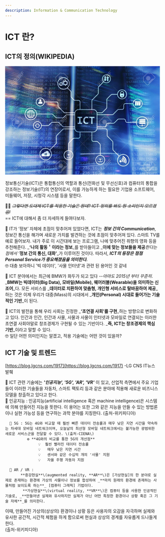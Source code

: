 ```yaml
---
description: Information & Communication Technology
---
```


# ICT 란?

## ICT의 정의\(WIKIPEDIA\)

![](.gitbook/assets/restmb_idxmake.jpg)

정보통신기술\(ICT\)은 통합통신의 역할과 통신\(전화선 및 무선신호\)과 컴퓨터의 통합을 강조하는 정보기술\(IT\)의 연장어로서, 이를 가능하게 하는 필요한 기업용 소프트웨어, 미들웨어, 저장, 시청각 시스템 등을 말한다.

🤷‍♀️ ~~_그렇다면 도대체 ICT를 적용한 기술은 뭔데? ICT 정의를 봐도 뭔 소리인지 모르겠음!_~~  
== ICT에 대해서 좀 더 자세하게 들여다보자.

🔗 IT가 ‘정보’ 자체에 초점이 맞추어져 있었다면, ICT는 _**정보 간의 Communication**_, 정보간 통신을 해가며 새로운 가치를 발견하는 것에 초점이 맞추어져 있다. 스마트 TV를 예로 들어보자. 내가 주로 이 시간대에 보는 프로그램, 나에 맞추어진 취향의 영화 등을 추천해준다. _**‘나의 활동＇이라는 정보**_를 받아들이고 _**이에 맞는 정보들을 제공**_한다는 점에서 ‘_**정보 간의 통신, 대화’**_가 이루어진 것이다. 따라서, _**ICT의 등장은 점점 Personal Service가 중요해졌음을 의미한다.**_  
🤓 대충 보아하니 '빅 데이터', '사물 인터넷'과 관련 된 용어인 것 같네

🔗 ICT 분야에서는 최근에 BMW가 화두가 되고 있다 _--아마도 2015년 부터 꾸준히_.  
_**BMW는 빅데이터\(Big Data\), 모바일\(Mobile\), 웨어러블\(Wearable\)을 의미하는 신조어**_다. 모든 서비스를 _**데이터로 치환하여 맞춤형, 개인형 서비스로 탈바꿈하여 제공**_하는 것은 이제 우리가 대중\(Mass\)의 시대에서 _**개인\(Personal\) 시대로 들어가는 기술적인 기반**_이 된다.

🔗 ICT의 발전을 통해 우리 사회는 진정한 _**‘초연결 사회’를 구현**_하는 방향으로 변화하고 있다. 인간과 인간, 인간과 사물, 사물과 사물이 인터넷과 모바일로 연결되는 이러한 초연결 사회야말로 창조경제가 구현될 수 있는 기반이다. _**즉, ICT는 창조경제의 핵심 기반**_이라고 말할 수 있다.  
🤓 일단 어떤 의미인지는 알겠고, 적용 기술에는 어떤 것이 있을까?

## ICT 기술 및 트렌드

[https://blog.lgcns.com/1917](https://blog.lgcns.com/1917) -LG CNS IT뉴스 발췌

🔗 ICT 관련 기술에는 _**'인공지능', '5G', 'AR', 'VR'**_ 이 있고, 산업적 측면에서 주요 기업들이 이러한 기술들을 자동차, 스마트 팩토리 등과 같은 분야에 적용해 새로운 비즈니스 모델을 창출하고 있다고 한다.  
📌 인공지능 : 인공지능\(artificial intelligence 혹은 machine intelligence\)은 시스템에 의해 만들어진 지능을 뜻한다. 이 용어는 또한 그와 같은 지능을 만들 수 있는 방법론이나 실현 가능성 등을 연구하는 과학 분야를 지칭한다. \(출처-위키피디아\)

```text
  📌 5G : 5G는 4G와 비교할 때 훨씬 빠른 데이터 전송률과 매우 낮은 지연 시간을 약속하는 차세대 모바일 네트워크이며, 오늘날의 최선형 모바일 네트워크에서는 불가능한 광범위한 새로운 서비스군을 전달할 수 있다. \(출처-CIENA\)  
          ⚙ **4G와의 비교를 통한 5G의 개선점**   
               💡  훨씬 빨라진 데이터 전송률  
               💡   매우 낮은 지연 시간  
               💡   센서와 같은 수십억 개의 '사물' 지원  
               💡   자율 주행 자동차 지원  

  📌 AR / VR :    
       **증강현실**\(augmented reality, **AR**\)은 [가상현실]의 한 분야로 실제로 존재하는 환경에 가상의 사물이나 정보를 합성하여 _**마치 원래의 환경에 존재하는 사물처럼 보이도록 하는**_ [컴퓨터 그래픽] 기법이다.   
        **가상현실**\(virtual reality, **VR**\)은 컴퓨터 등을 사용한 인공적인 기술로, _**만들어낸 실제와 유사하지만 실제가 아닌 어떤 특정한 환경이나 상황 혹은 그 기술 자체**_를 의미한다.  
```

이때, 만들어진 가상의\(상상의\) 환경이나 상황 등은 사용자의 오감을 자극하며 실제와 유사한 공간적, 시간적 체험을 하게 함으로써 현실과 상상의 경계를 자유롭게 드나들게 한다.  
\(출처-위키피디아\)

